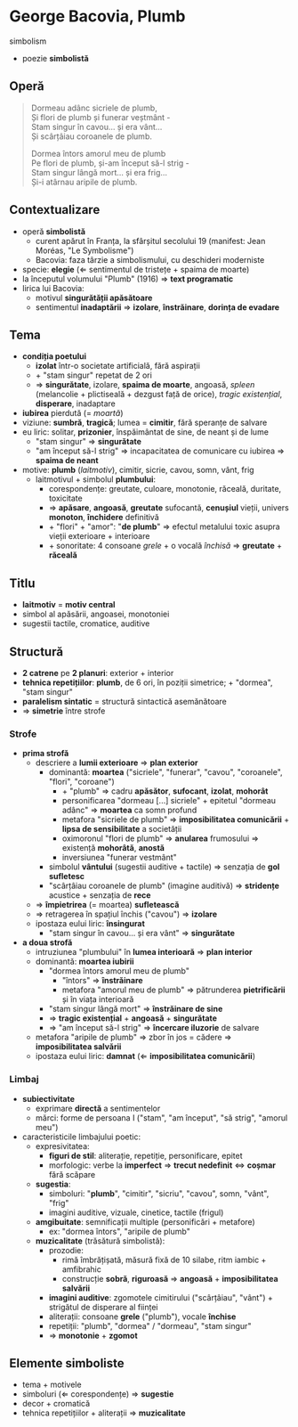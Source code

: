 George Bacovia, Plumb
===
simbolism

* poezie **simbolistă**

## Operă

> Dormeau adânc sicriele de plumb,  
> Și flori de plumb și funerar veștmânt -  
> Stam singur în cavou… și era vânt…  
> Și scârțâiau coroanele de plumb.  
>  
> Dormea întors amorul meu de plumb  
> Pe flori de plumb, și-am început să-l strig -  
> Stam singur lângă mort… și era frig…  
> Și-i atârnau aripile de plumb.

## Contextualizare

* operă **simbolistă**
	* curent apărut în Franța, la sfârșitul secolului 19 (manifest: Jean Moréas, "Le Symbolisme")
	* Bacovia: faza târzie a simbolismului, cu deschideri moderniste
* specie: **elegie** (⇐ sentimentul de tristețe + spaima de moarte)
* la începutul volumului "Plumb" (1916) ⇒ **text programatic**
* lirica lui Bacovia:
	* motivul **singurătății apăsătoare**
	* sentimentul **inadaptării** ⇒ **izolare**, **înstrăinare**, **dorința de evadare**

## Tema

* **condiția poetului**
	* **izolat** într-o societate artificială, fără aspirații
	* \+ "stam singur" repetat de 2 ori
	* ⇒ **singurătate**, izolare, **spaima de moarte**, angoasă, *spleen* (melancolie + plictiseală + dezgust față de orice), *tragic existențial*, **disperare**, inadaptare
* **iubirea** pierdută (= *moartă*)
* viziune: **sumbră**, **tragică**; lumea = **cimitir**, fără speranțe de salvare
* eu liric: solitar, **prizonier**, înspăimântat de sine, de neant și de lume
	* "stam singur" ⇒ **singurătate**
	* "am început să-l strig" ⇒ incapacitatea de comunicare cu iubirea ⇒ **spaima de neant**
* motive: **plumb** (*laitmotiv*), cimitir, sicrie, cavou, somn, vânt, frig
	* laitmotivul + simbolul **plumbului**:
		* corespondențe: greutate, culoare, monotonie, răceală, duritate, toxicitate
		* ⇒ **apăsare**, **angoasă**, **greutate** sufocantă, **cenușiul** vieții, univers **monoton**, **închidere** definitivă
		* \+ "flori" + "amor": "**de plumb**" ⇒ efectul metalului toxic asupra vieții exterioare + interioare
		* \+ sonoritate: 4 consoane *grele* + o vocală *închisă* ⇒ **greutate** + **răceală**

## Titlu

* **laitmotiv** = **motiv central**
* simbol al apăsării, angoasei, monotoniei
* sugestii tactile, cromatice, auditive

## Structură

* **2 catrene** pe **2 planuri**: exterior + interior
* **tehnica repetițiilor**: **plumb**, de 6 ori, în poziții simetrice; + "dormea", "stam singur"
* **paralelism sintatic** = structură sintactică asemănătoare
* ⇒ **simetrie** între strofe

### Strofe

* **prima strofă**
	* descriere a **lumii exterioare** ⇒ **plan exterior**
		* dominantă: **moartea** ("sicriele", "funerar", "cavou", "coroanele", "flori", "coroane")
			* \+ "plumb" ⇒ cadru **apăsător**, **sufocant**, **izolat**, **mohorât**
			* personificarea "dormeau [...] sicriele" + epitetul "dormeau adânc" ⇒ **moartea** ca somn profund
			* metafora "sicriele de plumb" ⇒ **imposibilitatea comunicării** + **lipsa de sensibilitate** a societății
			* oximoronul "flori de plumb" ⇒ **anularea** frumosului ⇒ existență **mohorâtă**, **anostă**
			* inversiunea "funerar vestmânt"
		* simbolul **vântului** (sugestii auditive + tactile) ⇒ senzația de **gol sufletesc**
		* "scârțâiau coroanele de plumb" (imagine auditivă) ⇒ **stridențe** acustice + senzația de **rece**
	* ⇒ **împietrirea** (= moartea) **sufletească**
	* ⇒ retragerea în spațiul închis ("cavou") ⇒ **izolare**
	* ipostaza eului liric: **însingurat**
		* "stam singur în cavou... și era vânt" ⇒ **singurătate**
* **a doua strofă**
	* intruziunea "plumbului" în **lumea interioară** ⇒ **plan interior**
	* dominantă: **moartea iubirii**
		* "dormea întors amorul meu de plumb"
			* "întors" ⇒ **înstrăinare**
			* metafora "amorul meu de plumb" ⇒ pătrunderea **pietrificării** și în viața interioară
		* "stam singur lângă mort" ⇒ **înstrăinare de sine**
		* ⇒ **tragic existențial** + **angoasă** + **singurătate**
		* ⇒ "am început să-l strig" ⇒ **încercare iluzorie** de salvare
	* metafora "aripile de plumb" ⇒ zbor în jos = cădere ⇒ **imposibilitatea salvării**
	* ipostaza eului liric: **damnat** (⇐ **imposibilitatea comunicării**)

### Limbaj

* **subiectivitate**
	* exprimare **directă** a sentimentelor
	* mărci: forme de persoana I ("stam", "am început", "să strig", "amorul meu")
* caracteristicile limbajului poetic:
	* expresivitatea:
		* **figuri de stil**: aliterație, repetiție, personificare, epitet
		* morfologic: verbe la **imperfect** ⇒ **trecut nedefinit** ⇔ **coșmar** fără scăpare
	* **sugestia**:
		* simboluri: "**plumb**", "cimitir", "sicriu", "cavou", somn, "vânt", "frig"
		* imagini auditive, vizuale, cinetice, tactile (frigul)
	* **amgibuitate**: semnificații multiple (personificări + metafore)
		* ex: "dormea întors", "aripile de plumb"
	* **muzicalitate** (trăsătură simbolistă):
		* prozodie:
			* rimă îmbrățișată, măsură fixă de 10 silabe, ritm iambic + amfibrahic
			* construcție **sobră**, **riguroasă** ⇒ **angoasă** + **imposibilitatea salvării**
		* **imagini auditive**: zgomotele cimitirului ("scârțâiau", "vânt") + strigătul de disperare al ființei
		* aliterații: consoane **grele** ("plumb"), vocale **închise**
		* repetiții: "plumb", "dormea" / "dormeau", "stam singur"
		* ⇒ **monotonie** + **zgomot**

## Elemente simboliste

* tema + motivele
* simboluri (⇐ corespondențe) ⇒ **sugestie**
* decor + cromatică
* tehnica repetițiilor + aliterații ⇒ **muzicalitate**